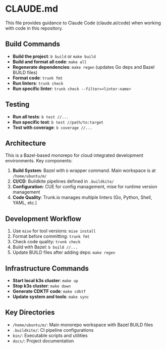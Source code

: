 # CLAUDE.md

This file provides guidance to Claude Code (claude.ai/code) when working with code in this repository.

## Build Commands

- **Build the project**: `b build` or `make build`
- **Build and format all code**: `make all`
- **Regenerate dependencies**: `make regen` (updates Go deps and Bazel BUILD files)
- **Format code**: `trunk fmt`
- **Run linters**: `trunk check`
- **Run specific linter**: `trunk check --filter=<linter-name>`

## Testing

- **Run all tests**: `b test //...`
- **Run specific test**: `b test //path/to:target`
- **Test with coverage**: `b coverage //...`

## Architecture

This is a Bazel-based monorepo for cloud integrated development environments. Key components:

1. **Build System**: Bazel with `b` wrapper command. Main workspace is at `/home/ubuntu/m/`
2. **CI/CD**: Buildkite pipelines defined in `.buildkite/`
3. **Configuration**: CUE for config management, mise for runtime version management
4. **Code Quality**: Trunk.io manages multiple linters (Go, Python, Shell, YAML, etc.)

## Development Workflow

1. Use `mise` for tool versions: `mise install`
2. Format before committing: `trunk fmt`
3. Check code quality: `trunk check`
4. Build with Bazel: `b build //...`
5. Update BUILD files after adding deps: `make regen`

## Infrastructure Commands

- **Start local k3s cluster**: `make up`
- **Stop k3s cluster**: `make down`
- **Generate CDKTF code**: `make cdktf`
- **Update system and tools**: `make sync`

## Key Directories

- `/home/ubuntu/m/`: Main monorepo workspace with Bazel BUILD files
- `.buildkite/`: CI pipeline configurations
- `bin/`: Executable scripts and utilities
- `docs/`: Project documentation